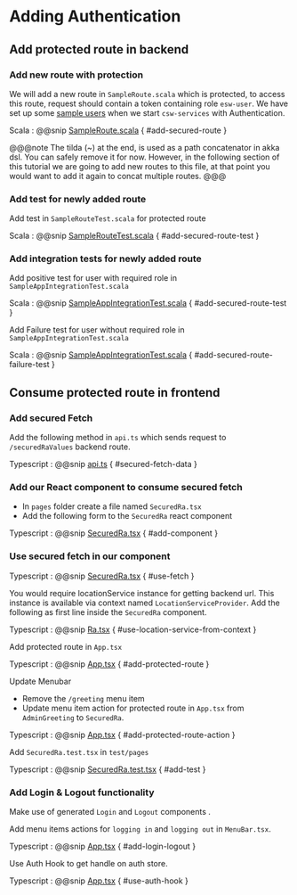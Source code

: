 # Adding Authentication

## Add protected route in backend

### Add new route with protection

We will add a new route in `SampleRoute.scala` which is protected, to access this route, request should contain a token containing role `esw-user`.
We have set up some [sample users](https://tmtsoftware.github.io/csw/apps/cswservices.html#predefined-users-) when we start `csw-services` with Authentication.

Scala
: @@snip [SampleRoute.scala](../../../../backend/src/main/scala/org/tmt/sample/http/SampleRoute.scala) { #add-secured-route }

@@@note
The tilda (~) at the end, is used as a path concatenator in akka dsl.
You can safely remove it for now. However, in the following section of this tutorial we are going to add new routes to this file, at that point you would want to add it again to concat multiple routes.
@@@

### Add test for newly added route

Add test in `SampleRouteTest.scala` for protected route

Scala
: @@snip [SampleRouteTest.scala](../../../../backend/src/test/scala/org/tmt/sample/http/SampleRouteTest.scala) { #add-secured-route-test }

### Add integration tests for newly added route

Add positive test for user with required role in `SampleAppIntegrationTest.scala`

Scala
: @@snip [SampleAppIntegrationTest.scala](../../../../backend/src/test/scala/org/tmt/sample/integration/SampleAppIntegrationTest.scala) { #add-secured-route-test }

Add Failure test for user without required role in `SampleAppIntegrationTest.scala`

Scala
: @@snip [SampleAppIntegrationTest.scala](../../../../backend/src/test/scala/org/tmt/sample/integration/SampleAppIntegrationTest.scala) { #add-secured-route-failure-test }

## Consume protected route in frontend

### Add secured Fetch

Add the following method in `api.ts` which sends request to `/securedRaValues` backend route.

Typescript
: @@snip [api.ts](../../../../frontend/src/utils/api.ts) { #secured-fetch-data }

### Add our React component to consume secured fetch

* In `pages` folder create a file named `SecuredRa.tsx`
* Add the following form to the `SecuredRa` react component

Typescript
: @@snip [SecuredRa.tsx](../../../../frontend/src/components/pages/SecuredRa.tsx) { #add-component }

### Use secured fetch in our component

Typescript
: @@snip [SecuredRa.tsx](../../../../frontend/src/components/pages/SecuredRa.tsx) { #use-fetch }

You would require locationService instance for getting backend url. This instance is available via context named `LocationServiceProvider`.
Add the following as first line inside the `SecuredRa` component.

Typescript
: @@snip [Ra.tsx](../../../../frontend/src/components/pages/SecuredRa.tsx) { #use-location-service-from-context }

Add protected route in `App.tsx`

Typescript
: @@snip [App.tsx](../../../../frontend/src/routes/Routes.tsx) { #add-protected-route }

Update Menubar

* Remove the `/greeting` menu item
* Update menu item action for protected route in `App.tsx` from `AdminGreeting` to `SecuredRa`.

Typescript
: @@snip [App.tsx](../../../../frontend/src/components/menu/MenuBar.tsx) { #add-protected-route-action }

Add `SecuredRa.test.tsx` in `test/pages`

Typescript
: @@snip [SecuredRa.test.tsx](../../../../frontend/test/pages/SecuredRa.test.tsx) { #add-test }

### Add Login & Logout functionality

Make use of generated `Login` and `Logout` components .

Add menu items actions for `logging in` and `logging out` in `MenuBar.tsx`.

Typescript
: @@snip [App.tsx](../../../../frontend/src/components/menu/MenuBar.tsx) { #add-login-logout }

Use Auth Hook to get handle on auth store.

Typescript
: @@snip [App.tsx](../../../../frontend/src/components/menu/MenuBar.tsx) { #use-auth-hook }
